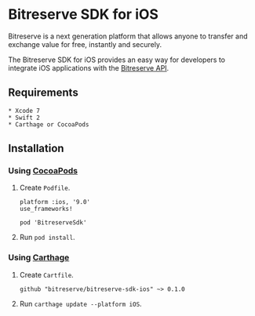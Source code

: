 # Bitreserve SDK for iOS

Bitreserve is a next generation platform that allows anyone to transfer and exchange value for free, instantly and securely.

The Bitreserve SDK for iOS provides an easy way for developers to integrate iOS applications with the [Bitreserve API](https://developers.bitreserve.org).

## Requirements

    * Xcode 7
    * Swift 2
    * Carthage or CocoaPods

## Installation

### Using [CocoaPods](https://cocoapods.org)

1. Create `Podfile`.

    ```
    platform :ios, '9.0'
    use_frameworks!

    pod 'BitreserveSdk'
    ```

2. Run `pod install`.

### Using [Carthage](https://github.com/Carthage/Carthage)

1. Create `Cartfile`.

    ```
    github "bitreserve/bitreserve-sdk-ios" ~> 0.1.0
    ```

2. Run `carthage update --platform iOS`.

